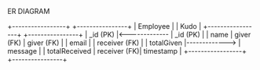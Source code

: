 ER DIAGRAM

+-----------------+               +----------------+
|    Employee     |               |      Kudo      |
+-----------------+               +----------------+
| _id (PK)        |<------------- | _id (PK)       |
| name            |   giver (FK) | giver (FK)      |
| email           |               | receiver (FK)  |
| totalGiven      |-------------> | message        |
| totalReceived   |   receiver (FK)| timestamp     |
+-----------------+               +----------------+
